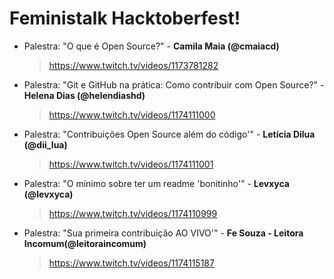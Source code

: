 # Feministalk Hacktoberfest!

- Palestra: "O que é Open Source?" - **Camila Maia (@cmaiacd)**
  > https://www.twitch.tv/videos/1173781282
- Palestra: "Git e GitHub na prática: Como contribuir com Open Source?" - **Helena Dias (@helendiashd)**
  > https://www.twitch.tv/videos/1174111000
- Palestra: "Contribuições Open Source além do código'" - **Letícia Dilua (@dii_lua)**
  > https://www.twitch.tv/videos/1174111001
- Palestra: "O mínimo sobre ter um readme 'bonitinho'" - **Levxyca (@levxyca)**
  > https://www.twitch.tv/videos/1174110999
- Palestra: "Sua primeira contribuição AO VIVO'" - **Fe Souza - Leitora Incomum(@leitoraincomum)**
  > https://www.twitch.tv/videos/1174115187
